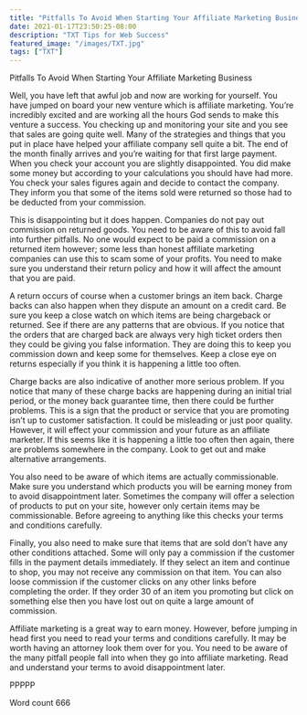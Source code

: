 ```yaml
---
title: "Pitfalls To Avoid When Starting Your Affiliate Marketing Business"
date: 2021-01-17T23:50:25-08:00
description: "TXT Tips for Web Success"
featured_image: "/images/TXT.jpg"
tags: ["TXT"]
---
```


Pitfalls To Avoid When Starting Your Affiliate Marketing Business

Well, you have left that awful job and now are working for yourself. You have jumped on board your new venture which is affiliate marketing. You’re incredibly excited and are working all the hours God sends to make this venture a success. You checking up and monitoring your site and you see that sales are going quite well. Many of the strategies and things that you put in place have helped your affiliate company sell quite a bit. The end of the month finally arrives and you’re waiting for that first large payment. When you check your account you are slightly disappointed. You did make some money but according to your calculations you should have had more. You check your sales figures again and decide to contact the company. They inform you that some of the items sold were returned so those had to be deducted from your commission.

This is disappointing but it does happen. Companies do not pay out commission on returned goods. You need to be aware of this to avoid fall into further pitfalls. No one would expect to be paid a commission on a returned item however; some less than honest affiliate marketing companies can use this to scam some of your profits. You need to make sure you understand their return policy and how it will affect the amount that you are paid.

A return occurs of course when a customer brings an item back. Charge backs can also happen when they dispute an amount on a credit card. Be sure you keep a close watch on which items are being chargeback or returned. See if there are any patterns that are obvious. If you notice that the orders that are charged back are always very high ticket orders then they could be giving you false information. They are doing this to keep you commission down and keep some for themselves. Keep a close eye on returns especially if you think it is happening a little too often.

Charge backs are also indicative of another more serious problem. If you notice that many of these charge backs are happening during an initial trial period, or  the money back guarantee time, then there could be further problems. This is a sign that the product or service that you are promoting isn’t up to customer satisfaction. It could be misleading or just poor quality. However, it will effect your commission and your future as an affiliate marketer. If this seems like it is happening a little too often then again, there are problems somewhere in the company. Look to get out and make alternative arrangements.

You also need to be aware of which items are actually commissionable. Make sure you understand which products you will be earning money from to avoid disappointment later. Sometimes the company will offer a selection of products to put on your site, however only certain items may be commissionable. Before agreeing to anything like this checks your terms and conditions carefully.

Finally, you also need to make sure that items that are sold don’t have any other conditions attached. Some will only pay a commission if the customer fills in the payment details immediately. If they select an item and continue to shop, you may not receive any commission on that item. You can also loose commission if the customer clicks on any other links before completing the order. If they order 30 of an item you promoting but click on something else then you have lost out on quite a large amount of commission.

Affiliate marketing is a great way to earn money. However, before jumping in head first you need to read your terms and conditions carefully. It may be worth having an attorney look them over for you. You need to be aware of the many pitfall people fall into when they go into affiliate marketing. Read and understand your terms to avoid disappointment later.

PPPPP

Word count 666
